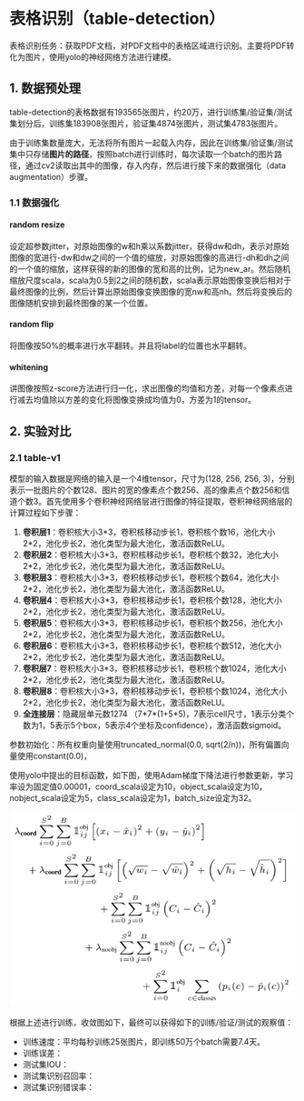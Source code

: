 # 表格识别（table-detection）
表格识别任务：获取PDF文档，对PDF文档中的表格区域进行识别。主要将PDF转化为图片，使用yolo的神经网络方法进行建模。



## 1. 数据预处理

table-detection的表格数据有193565张图片，约20万，进行训练集/验证集/测试集划分后，训练集183908张图片，验证集4874张图片，测试集4783张图片。

由于训练集数量庞大，无法将所有图片一起载入内存，因此在训练集/验证集/测试集中只存储**图片的路径**，按照batch进行训练时，每次读取一个batch的图片路径，通过cv2读取出其中的图像，存入内存，然后进行接下来的数据强化（data augmentation）步骤。



### 1.1 数据强化

#### random resize

设定超参数jitter，对原始图像的w和h乘以系数jitter，获得dw和dh，表示对原始图像的宽进行-dw和dw之间的一个值的缩放，对原始图像的高进行-dh和dh之间的一个值的缩放，这样获得的新的图像的宽和高的比例，记为new_ar。然后随机缩放尺度scala，scala为0.5到2之间的随机数，scala表示原始图像变换后相对于最终图像的比例，然后计算出原始图像变换图像的宽nw和高nh。然后将变换后的图像随机安排到最终图像的某一个位置。

#### random flip

将图像按50%的概率进行水平翻转。并且将label的位置也水平翻转。

#### whitening

讲图像按照z-score方法进行归一化，求出图像的均值和方差，对每一个像素点进行减去均值除以方差的变化将图像变换成均值为0，方差为1的tensor。



## 2. 实验对比

### 2.1 table-v1

模型的输入数据是网络的输入是一个4维tensor，尺寸为(128, 256, 256, 3)，分别表示一批图片的个数128、图片的宽的像素点个数256、高的像素点个数256和信道个数3。首先使用多个卷积神经网络层进行图像的特征提取，卷积神经网络层的计算过程如下步骤：

1.  **卷积层1**：卷积核大小3\*3，卷积核移动步长1，卷积核个数16，池化大小2\*2，池化步长2，池化类型为最大池化，激活函数ReLU。
2.  **卷积层2**：卷积核大小3\*3，卷积核移动步长1，卷积核个数32，池化大小2\*2，池化步长2，池化类型为最大池化，激活函数ReLU。
3.  **卷积层3**：卷积核大小3\*3，卷积核移动步长1，卷积核个数64，池化大小2\*2，池化步长2，池化类型为最大池化，激活函数ReLU。
4.  **卷积层4**：卷积核大小3\*3，卷积核移动步长1，卷积核个数128，池化大小2\*2，池化步长2，池化类型为最大池化，激活函数ReLU。
5.  **卷积层5**：卷积核大小3\*3，卷积核移动步长1，卷积核个数256，池化大小2\*2，池化步长2，池化类型为最大池化，激活函数ReLU。
6.  **卷积层6**：卷积核大小3\*3，卷积核移动步长1，卷积核个数512，池化大小2\*2，池化步长2，池化类型为最大池化，激活函数ReLU。
7.  **卷积层7**：卷积核大小3\*3，卷积核移动步长1，卷积核个数1024，池化大小2\*2，池化步长2，池化类型为最大池化，激活函数ReLU。
8.  **卷积层8**：卷积核大小3\*3，卷积核移动步长1，卷积核个数1024，池化大小2\*2，池化步长2，池化类型为最大池化，激活函数ReLU。
9.  **全连接层**：隐藏层单元数1274 （7\*7\*(1+5\*5)，7表示cell尺寸，1表示分类个数为1，5表示5个box，5表示4个坐标及confidence），激活函数sigmoid。

参数初始化：所有权重向量使用truncated_normal(0.0, sqrt(2/n))，所有偏置向量使用constant(0.0)，

使用yolo中提出的目标函数，如下图，使用Adam梯度下降法进行参数更新，学习率设为固定值0.00001，coord_scala设定为10，object_scala设定为10，nobject_scala设定为5，class_scala设定为1，batch_size设定为32。

![objective](/others/pictures/objective.png)

根据上述进行训练，收敛图如下，最终可以获得如下的训练/验证/测试的观察值：

-   训练速度：平均每秒训练25张图片，即训练50万个batch需要7.4天。
-   训练误差：
-   测试集IOU：
-   测试集识别召回率：
-   测试集识别错误率：

